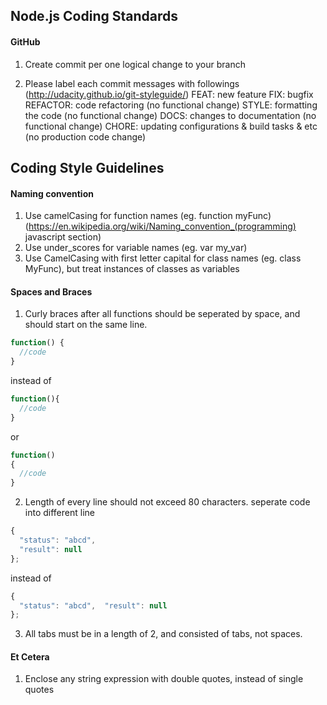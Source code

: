 ## Node.js Coding Standards

#### GitHub
1. Create commit per one logical change to your branch

2. Please label each commit messages with followings (http://udacity.github.io/git-styleguide/)
FEAT: new feature
FIX: bugfix
REFACTOR: code refactoring (no functional change)
STYLE: formatting the code (no functional change)
DOCS: changes to documentation (no functional change)
CHORE: updating configurations & build tasks & etc (no production code change)


## Coding Style Guidelines

#### Naming convention

1. Use camelCasing for function names (eg. function myFunc)
(https://en.wikipedia.org/wiki/Naming_convention_(programming) javascript section)
2. Use under_scores for variable names (eg. var my_var)
3. Use CamelCasing with first letter capital for class names (eg. class MyFunc), but treat instances of classes as variables

#### Spaces and Braces

1. Curly braces after all functions should be seperated by space, and should start on the same line.

```javascript
function() {
  //code
}
```
instead of

```javascript
function(){
  //code
}
```

or

```javascript
function()
{
  //code
}
```

2. Length of every line should not exceed 80 characters. seperate code into different line

```javascript
{
  "status": "abcd",
  "result": null
};
```

instead of
```javascript
{
  "status": "abcd",  "result": null
};
```

3. All tabs must be in a length of 2, and consisted of tabs, not spaces.


#### Et Cetera

1. Enclose any string expression with double quotes, instead of single quotes
